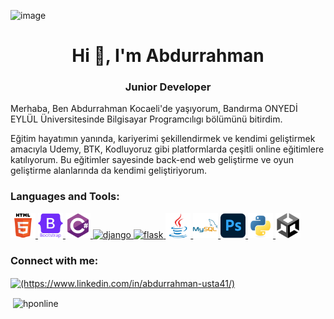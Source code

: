 ![image](https://github.com/hponline/hponline/assets/143675421/82fc700c-3161-4cc4-8a18-bc7e09ea9108)

<h1 align="center">Hi 👋, I'm Abdurrahman</h1>
<h3 align="center">Junior Developer</h3>


Merhaba, Ben Abdurrahman Kocaeli'de yaşıyorum, Bandırma ONYEDİ EYLÜL Üniversitesinde Bilgisayar Programcılıgı bölümünü bitirdim.

Eğitim hayatımın yanında, kariyerimi şekillendirmek ve kendimi geliştirmek amacıyla Udemy, BTK, Kodluyoruz gibi platformlarda çeşitli online eğitimlere katılıyorum. Bu eğitimler sayesinde back-end web geliştirme ve oyun geliştirme alanlarında da kendimi geliştiriyorum.
<h3 align="left">Languages and Tools:</h3>
<p align="left"> <a href="https://www.w3.org/html/" target="_blank" rel="noreferrer"> <img src="https://raw.githubusercontent.com/devicons/devicon/master/icons/html5/html5-original-wordmark.svg" alt="html5" width="40" height="40"/> </a> <a href="https://getbootstrap.com" target="_blank" rel="noreferrer"> <img src="https://raw.githubusercontent.com/devicons/devicon/master/icons/bootstrap/bootstrap-plain-wordmark.svg" alt="bootstrap" width="40" height="40"/> </a> <a href="https://www.w3schools.com/cs/" target="_blank" rel="noreferrer"> <img src="https://raw.githubusercontent.com/devicons/devicon/master/icons/csharp/csharp-original.svg" alt="csharp" width="40" height="40"/> </a> <a href="https://www.djangoproject.com/" target="_blank" rel="noreferrer"> <img src="https://cdn.worldvectorlogo.com/logos/django.svg" alt="django" width="40" height="40"/> </a> <a href="https://flask.palletsprojects.com/" target="_blank" rel="noreferrer"> <img src="https://www.vectorlogo.zone/logos/pocoo_flask/pocoo_flask-icon.svg" alt="flask" width="40" height="40"/> </a>  <a href="https://www.java.com" target="_blank" rel="noreferrer"> <img src="https://raw.githubusercontent.com/devicons/devicon/master/icons/java/java-original.svg" alt="java" width="40" height="40"/> </a> <a href="https://www.mysql.com/" target="_blank" rel="noreferrer"> <img src="https://raw.githubusercontent.com/devicons/devicon/master/icons/mysql/mysql-original-wordmark.svg" alt="mysql" width="40" height="40"/> </a> <a href="https://www.photoshop.com/en" target="_blank" rel="noreferrer"> <img src="https://raw.githubusercontent.com/devicons/devicon/master/icons/photoshop/photoshop-original.svg" alt="photoshop" width="40" height="40"/> </a> <a href="https://www.python.org" target="_blank" rel="noreferrer"> <img src="https://raw.githubusercontent.com/devicons/devicon/master/icons/python/python-original.svg" alt="python" width="40" height="40"/> </a> <img src="https://raw.githubusercontent.com/devicons/devicon/master/icons/unity/unity-original.svg" alt="unity" width="40" height="40"/></p>
<h3 align="left">Connect with me:</h3>
<p align="left">
<a href="https://www.linkedin.com/in/abdurrahman-usta41/" target="blank"><img align="center" src="https://raw.githubusercontent.com/rahuldkjain/github-profile-readme-generator/master/src/images/icons/Social/linked-in-alt.svg" alt="(https://www.linkedin.com/in/abdurrahman-usta41/)" height="30" width="40" /></a>
</p>

<p>&nbsp;<img align="center" src="https://github-readme-stats.vercel.app/api?username=hponline&show_icons=true&locale=en" alt="hponline" /></p>
